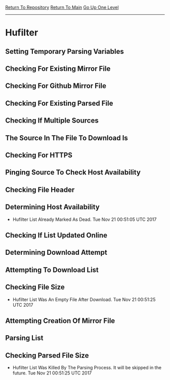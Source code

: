 [Return To Repository](https://github.com/deathbybandaid/piholeparser/)
[Return To Main](https://github.com/deathbybandaid/piholeparser/blob/master/RecentRunLogs/Mainlog.md)
[Go Up One Level](https://github.com/deathbybandaid/piholeparser/blob/master/RecentRunLogs/TopLevelScripts/30-Processing-Blacklists.md)
____________________________________
# Hufilter
## Setting Temporary Parsing Variables
## Checking For Existing Mirror File
## Checking For Github Mirror File
## Checking For Existing Parsed File
## Checking If Multiple Sources
## The Source In The File To Download Is
## Checking For HTTPS
## Pinging Source To Check Host Availability
## Checking File Header
## Determining Host Availability
* Hufilter List Already Marked As Dead. Tue Nov 21 00:51:05 UTC 2017
## Checking If List Updated Online
## Determining Download Attempt
## Attempting To Download List
## Checking File Size
* Hufilter List Was An Empty File After Download. Tue Nov 21 00:51:25 UTC 2017
## Attempting Creation Of Mirror File
## Parsing List
## Checking Parsed File Size
* Hufilter List Was Killed By The Parsing Process. It will be skipped in the future. Tue Nov 21 00:51:25 UTC 2017
